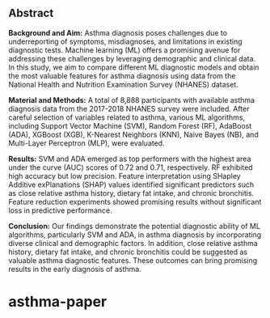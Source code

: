 ## Abstract

**Background and Aim:** Asthma diagnosis poses challenges due to underreporting of symptoms, misdiagnoses, and limitations in existing diagnostic tests. Machine learning (ML) offers a promising avenue for addressing these challenges by leveraging demographic and clinical data. In this study, we aim to compare different ML diagnostic models and obtain the most valuable features for asthma diagnosis using data from the National Health and Nutrition Examination Survey (NHANES) dataset.

**Material and Methods:** A total of 8,888 participants with available asthma diagnosis data from the 2017-2018 NHANES survey were included. After careful selection of variables related to asthma, various ML algorithms, including Support Vector Machine (SVM), Random Forest (RF), AdaBoost (ADA), XGBoost (XGB), K-Nearest Neighbors (KNN), Naive Bayes (NB), and Multi-Layer Perceptron (MLP), were evaluated.

**Results:** SVM and ADA emerged as top performers with the highest area under the curve (AUC) scores of 0.72 and 0.71, respectively. RF exhibited high accuracy but low precision. Feature interpretation using SHapley Additive exPlanations (SHAP) values identified significant predictors such as close relative asthma history, dietary fat intake, and chronic bronchitis. Feature reduction experiments showed promising results without significant loss in predictive performance.

**Conclusion:** Our findings demonstrate the potential diagnostic ability of ML algorithms, particularly SVM and ADA, in asthma diagnosis by incorporating diverse clinical and demographic factors. In addition, close relative asthma history, dietary fat intake, and chronic bronchitis could be suggested as valuable asthma diagnostic features. These outcomes can bring promising results in the early diagnosis of asthma.
# asthma-paper
